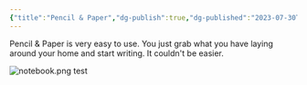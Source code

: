 ```yaml
---
{"title":"Pencil & Paper","dg-publish":true,"dg-published":"2023-07-30T10:54","dg-updated":"2023-08-04T10:55","dg-path":"Password Managers/Pen & Paper.md","dg-permalink":"pw-managers/penpaper","aliases":["basic","pen","paper"],"tags":["basic","notes","non-digital","notes"],"apps":["android","iOS","macOS","windows","linux","web"],"openSource":true,"worksOffline":true,"doDates":true,"dueDates":true,"attachmentSupport":true,"hasAnAPI":false,"reminders":false,"locationBasedReminders":true,"naturalLang":true,"kanbanView":true,"listView":true,"switchBetween":true,"hq":"Your House","Price URL":"","is there a free option":true,"one time payment option":false,"permalink":"/pw-managers/penpaper/","dgPassFrontmatter":true,"created":"","updated":"2023-08-04T10:55"}
---
```


Pencil & Paper is very easy to use. You just grab what you have laying around your home and start writing. It couldn't be easier.

![notebook.png](/img/user/Tools/images/notebook.png)
test